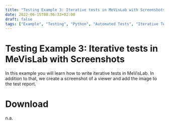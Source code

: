 ```yaml
---
title: "Testing Example 3: Iterative tests in MeVisLab with Screenshots"
date: 2022-06-15T08:56:33+02:00
draft: false
tags: ["Example", "Testing", "Python", "Automated Tests", "Iterative Test", "Screenshot"]
---
```


# Testing Example 3: Iterative tests in MeVisLab with Screenshots
In this example you will learn how to write iterative tests in MeVisLab. In addition to that, we create a screenshot of a viewer and add the image to the test report.

# Download
n.a.
